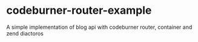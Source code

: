 # codeburner-router-example
A simple implementation of blog api with codeburner router, container and zend diactoros
